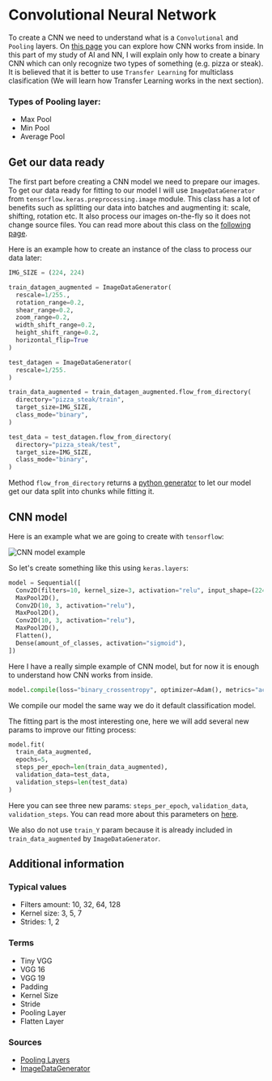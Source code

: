 # Convolutional Neural Network

To create a CNN we need to understand what is a `Convolutional` and `Pooling` layers. On [this page](https://poloclub.github.io/cnn-explainer) you can explore how CNN works from inside. In this part of my study of AI and NN, I will explain only how to create a binary CNN which can only recognize two types of something (e.g. pizza or steak). It is believed that it is better to use `Transfer Learning` for multiclass clasification (We will learn how Transfer Learning works in the next section).

### Types of Pooling layer:

- Max Pool
- Min Pool
- Average Pool

## Get our data ready

The first part before creating a CNN model we need to prepare our images. To get our data ready for fitting to our model I will use `ImageDataGenerator` from `tensorflow.keras.preprocessing.image` module. This class has a lot of benefits such as splitting our data into batches and augmenting it: scale, shifting, rotation etc. It also process our images on-the-fly so it does not change source files. You can read more about this class on the [following page](https://www.tensorflow.org/api_docs/python/tf/keras/preprocessing/image/ImageDataGenerator).

Here is an example how to create an instance of the class to process our data later:

```python
IMG_SIZE = (224, 224)

train_datagen_augmented = ImageDataGenerator(
  rescale=1/255.,
  rotation_range=0.2,
  shear_range=0.2,
  zoom_range=0.2,
  width_shift_range=0.2,
  height_shift_range=0.2,
  horizontal_flip=True
)

test_datagen = ImageDataGenerator(
  rescale=1/255.
)

train_data_augmented = train_datagen_augmented.flow_from_directory(
  directory="pizza_steak/train",
  target_size=IMG_SIZE,
  class_mode="binary",
)

test_data = test_datagen.flow_from_directory(
  directory="pizza_steak/test",
  target_size=IMG_SIZE,
  class_mode="binary",
)
```

Method `flow_from_directory` returns a [python generator](https://wiki.python.org/moin/Generators) to let our model get our data split into chunks while fitting it.

## CNN model

Here is an example what we are going to create with `tensorflow`:

![CNN model example](https://www.researchgate.net/publication/331442449/figure/fig3/AS:771854448992257@1561035849829/An-example-of-convolutional-neural-network-A-typical-CNN-model-has-three-main-parts.png)

So let's create something like this using `keras.layers`:

```python
model = Sequential([
  Conv2D(filters=10, kernel_size=3, activation="relu", input_shape=(224, 224, 3)),
  MaxPool2D(),
  Conv2D(10, 3, activation="relu"),
  MaxPool2D(),
  Conv2D(10, 3, activation="relu"),
  MaxPool2D(),
  Flatten(),
  Dense(amount_of_classes, activation="sigmoid"),
])
```

Here I have a really simple example of CNN model, but for now it is enough to understand how CNN works from inside.

```python
model.compile(loss="binary_crossentropy", optimizer=Adam(), metrics="accuracy")
```

We compile our model the same way we do it default classification model.

The fitting part is the most interesting one, here we will add several new params to improve our fitting process:

```python
model.fit(
  train_data_augmented,
  epochs=5,
  steps_per_epoch=len(train_data_augmented),
  validation_data=test_data,
  validation_steps=len(test_data)
)
```

Here you can see three new params: `steps_per_epoch`, `validation_data`, `validation_steps`. You can read more about this parameters on [here](https://keras.io/api/models/model_training_apis/).

We also do not use `train_Y` param because it is already included in `train_data_augmented` by `ImageDataGenerator`.

## Additional information

### Typical values

- Filters amount: 10, 32, 64, 128
- Kernel size: 3, 5, 7
- Strides: 1, 2

### Terms

- Tiny VGG
- VGG 16
- VGG 19
- Padding
- Kernel Size
- Stride
- Pooling Layer
- Flatten Layer

### Sources

- [Pooling Layers](https://medium.com/@bdhuma/which-pooling-method-is-better-maxpooling-vs-minpooling-vs-average-pooling-95fb03f45a9)
- [ImageDataGenerator](ImageDataGenerator)
